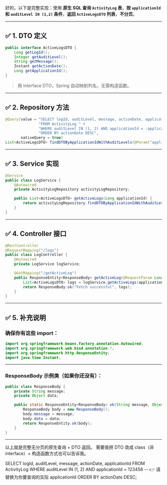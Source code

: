 好的，以下是完整实现：使用 **原生 SQL 查询 `ActivityLog` 表**，**按 `applicationId` 和 `auditLevel IN (1,2)` 条件**，**返回 `ActiveLogsDTO` 列表**，**不分页**。

---

## ✅ 1. DTO 定义

```java
public interface ActiveLogsDTO {
    Long getLogId();
    Integer getAuditLevel();
    String getMessage();
    Instant getActionDate();
    Long getApplicationId();
}
```

> 用 interface DTO，Spring 自动映射列名，无需构造函数。

---

## ✅ 2. Repository 方法

```java
@Query(value = "SELECT logId, auditLevel, message, actionDate, applicationId " +
               "FROM ActivityLog " +
               "WHERE auditLevel IN (1, 2) AND applicationId = :applicationId " +
               "ORDER BY actionDate DESC",
       nativeQuery = true)
List<ActiveLogsDTO> findDTOByApplicationIdWithAuditLevels(@Param("applicationId") Long applicationId);
```

---

## ✅ 3. Service 实现

```java
@Service
public class LogService {
    @Autowired
    private ActivityLogRepository activityLogRepository;

    public List<ActiveLogsDTO> getActiveLogs(Long applicationId) {
        return activityLogRepository.findDTOByApplicationIdWithAuditLevels(applicationId);
    }
}
```

---

## ✅ 4. Controller 接口

```java
@RestController
@RequestMapping("/logs")
public class LogController {
    @Autowired
    private LogService logService;

    @GetMapping("/getActiveLog")
    public ResponseEntity<ResponseBody> getActiveLog(@RequestParam Long applicationId) {
        List<ActiveLogsDTO> logs = logService.getActiveLogs(applicationId);
        return ResponseBody.ok("Fetch successful", logs);
    }
}
```

---

## ✅ 5. 补充说明

### 确保你有这些 import：

```java
import org.springframework.beans.factory.annotation.Autowired;
import org.springframework.web.bind.annotation.*;
import org.springframework.http.ResponseEntity;
import java.time.Instant;
```

---

### ResponseBody 示例类（如果你还没有）：

```java
public class ResponseBody {
    private String message;
    private Object data;

    public static ResponseEntity<ResponseBody> ok(String message, Object data) {
        ResponseBody body = new ResponseBody();
        body.message = message;
        body.data = data;
        return ResponseEntity.ok(body);
    }
}
```

---

以上就是完整无分页的原生查询 + DTO 返回。
需要我把 DTO 改成 class（非 interface）+ 构造函数方式也可以告诉我。

SELECT 
    logId,
    auditLevel,
    message,
    actionDate,
    applicationId
FROM 
    ActivityLog
WHERE 
    auditLevel IN (1, 2)
    AND applicationId = 123456  -- 👉 请替换为你要查询的实际 applicationId
ORDER BY 
    actionDate DESC;

